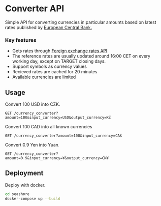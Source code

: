 # Converter API
Simple API for converting currencies in particular amounts based on latest rates published by [European Central Bank.](https://www.ecb.europa.eu/stats/policy_and_exchange_rates/euro_reference_exchange_rates/html/index.en.html)

### Key features
- Gets rates through [Foreign exchange rates API](https://exchangeratesapi.io/)
- The reference rates are usually updated around 16:00 CET on every working day, except on TARGET closing days.  
- Support symbols as currency values
- Recieved rates are cached for 20 minutes
- Available currencies are limited

## Usage
Convert 100 USD into CZK.
```http
GET /currency_converter?amount=100&input_currency=USD&output_currency=Kč
```

Convert 100 CAD into all known currencies
```http
GET /currency_converter?amount=100&input_currency=CA$
```
Convert 0.9 Yen into Yuan.
```http
GET /currency_converter?amount=0.9&input_currency=¥&output_currency=CN¥
```


## Deployment

Deploy with docker.
```sh
cd seashore
docker-compose up --build
```

